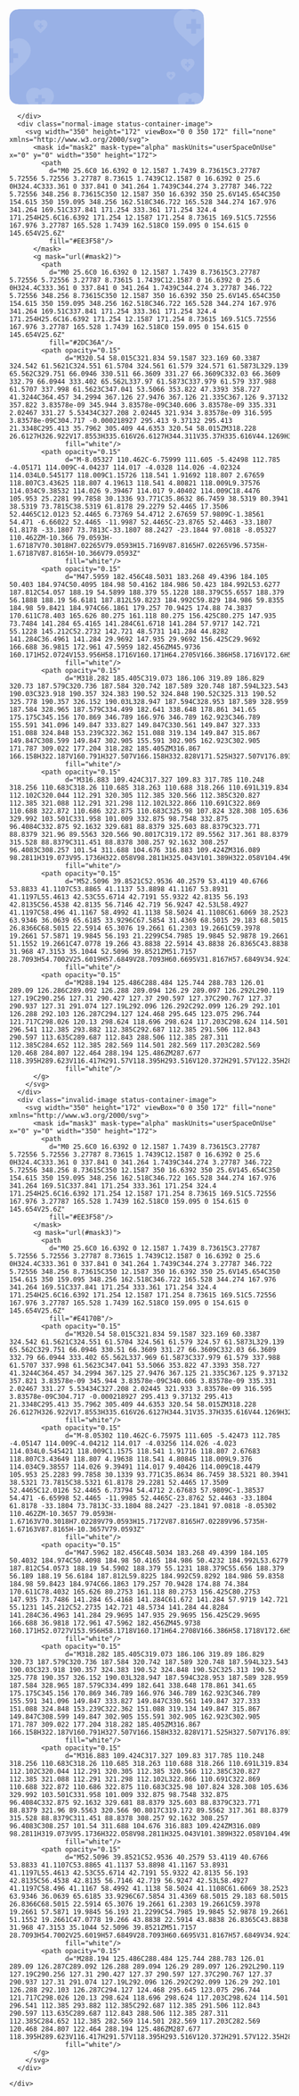 
<!DOCTYPE html>
<html lang="ru">
<head>
  <link href="https://gu-st.ru/st/img/favicon.ico" rel="shortcut icon">
  <link href="https://gu-st.ru/htdocs/img/icon/iphone/ico120.png?fh=45fd24f8b8236cd7dc4febdb102f0863"
        rel="apple-touch-icon">
  <link href="https://gu-st.ru/htdocs/img/icon/iphone/ico76.png?fh=5eecaf9aaa4d363c66b5eb0a78441e1b"
        rel="apple-touch-icon"
        sizes="76x76">
  <link href="https://gu-st.ru/htdocs/img/icon/iphone/ico120.png?fh=45fd24f8b8236cd7dc4febdb102f0863"
        rel="apple-touch-icon"
        sizes="120x120">
  <link href="https://gu-st.ru/htdocs/img/icon/iphone/ico152.png?fh=2da67c8cb6b40fa1506da07cee067cc9"
        rel="apple-touch-icon"
        sizes="152x152">
  <meta charset="utf-8">
  <meta content="IE=edge;chrome=1" http-equiv="X-UA-Compatible">
  <meta content="width=device-width, height=device-height, initial-scale=1, maximum-scale=1.0, user-scalable=no"
        name="viewport">
  <title>Портал государственных услуг Российской Федерации</title>

  <meta content="Портал государственных услуг Российской Федерации2" name="description">
  <meta content="SKYPE_TOOLBAR_PARSER_COMPATIBLE" name="SKYPE_TOOLBAR">
  <meta content="Госуслуги" name="apple-mobile-web-app-title">

  <link rel="stylesheet" type="text/css" href="https://gu-st.ru/covid-web-st/static-pages-assets/covid-cert/main.css">
</head>
<body class="loading web-view-mode">
<div class="container-app-loader" id="start-app-loader">
  <div class="container-pulse pulse animated"></div>  
</div>
<div class="vaccine-result">
  <div class="flex-container ml-6 mr-6 justify-between align-items-center mt-52 mb-32">
    <div class="ml-24">      
    </div>
  </div>
  <div>
    <div class="status-container mt-28">
      <div class="complete-image status-container-image">
        <svg width="350" height="171" viewBox="0 0 350 171" fill="none" xmlns="http://www.w3.org/2000/svg">
          <mask id="mask1" mask-type="alpha" maskUnits="userSpaceOnUse" x="0" y="0" width="350" height="171">
            <path
              d="M0 25.6C0 16.6392 0 12.1587 1.7439 8.73615C3.27787 5.72556 5.72556 3.27787 8.73615 1.7439C12.1587 0 16.6392 0 25.6 0H324.4C333.361 0 337.841 0 341.264 1.7439C344.274 3.27787 346.722 5.72556 348.256 8.73615C350 12.1587 350 16.6392 350 25.6V145.4C350 154.361 350 158.841 348.256 162.264C346.722 165.274 344.274 167.722 341.264 169.256C337.841 171 333.361 171 324.4 171H25.6C16.6392 171 12.1587 171 8.73615 169.256C5.72556 167.722 3.27787 165.274 1.7439 162.264C0 158.841 0 154.361 0 145.4V25.6Z"
              fill="#EE3F58"/>
          </mask>
          <g mask="url(#mask1)">
            <path
              d="M0 25.6C0 16.6392 0 12.1587 1.7439 8.73615C3.27787 5.72556 5.72556 3.27787 8.73615 1.7439C12.1587 0 16.6392 0 25.6 0H324.4C333.361 0 337.841 0 341.264 1.7439C344.274 3.27787 346.722 5.72556 348.256 8.73615C350 12.1587 350 16.6392 350 25.6V145.147C350 154.107 350 158.588 348.256 162.01C346.722 165.021 344.274 167.469 341.264 169.003C337.841 170.747 333.361 170.747 324.4 170.747H25.6C16.6392 170.747 12.1587 170.747 8.73615 169.003C5.72556 167.469 3.27787 165.021 1.7439 162.01C0 158.588 0 154.107 0 145.147V25.6Z"
              fill="#99B1E6"/>
            <path opacity="0.15"
                  d="M320.54 57.929C321.834 59.071 323.169 60.2493 324.542 61.4709C324.551 61.4792 324.561 61.4877 324.571 61.496L329.139 65.4648C329.751 65.9967 330.511 66.2625 331.27 66.2625C332.03 66.2625 332.79 65.9965 333.402 65.4648L337.97 61.496C337.979 61.4877 337.988 61.4794 337.998 61.4711C347.041 53.4273 353.822 47.2691 358.727 41.2632C364.457 34.2485 367.126 27.9061 367.126 21.3034C367.126 9.35743 357.822 3.8301e-09 345.944 3.8301e-09C340.606 3.8301e-09 335.331 2.02167 331.27 5.52614C327.208 2.02145 321.934 3.8301e-09 316.595 3.8301e-09C304.717 -0.000218602 295.413 9.35743 295.413 21.3031C295.413 35.7432 305.409 44.5691 320.54 57.929ZM318.228 26.5733H326.922V17.8288H335.616V26.5733H344.311V35.3175H335.616V44.0615H326.922V35.3175H318.228V26.5733Z"
                  fill="white"/>
            <path opacity="0.15"
                  d="M-8.05327 110.297C-6.75999 111.439 -5.42498 112.617 -4.05171 113.839C-4.04237 113.847 -4.0328 113.856 -4.02324 113.864L0.545177 117.833C1.15726 118.365 1.91692 118.631 2.67659 118.631C3.43625 118.631 4.19613 118.365 4.80821 117.833L9.37576 113.864C9.38532 113.856 9.39467 113.848 9.40402 113.839C18.4476 105.795 25.2281 99.6373 30.1336 93.6313C35.8632 86.6167 38.5319 80.2743 38.5319 73.6715C38.5319 61.7256 29.2279 52.3682 17.3506 52.3682C12.0123 52.3682 6.73769 54.3898 2.67659 57.8943C-1.38561 54.3896 -6.66022 52.3682 -11.9987 52.3682C-23.8765 52.3679 -33.1807 61.7256 -33.1807 73.6713C-33.1807 88.1113 -23.1844 96.9373 -8.05327 110.297ZM-10.366 78.9415H-1.67187V70.197H7.02265V78.9415H15.7169V87.6857H7.02265V96.4297H-1.67187V87.6857H-10.366V78.9415Z"
                  fill="white"/>
            <path opacity="0.15"
                  d="M47.5964 182.186C48.5036 182.997 49.4401 183.833 50.4035 184.7C50.41 184.706 50.4167 184.712 50.4234 184.718L53.6282 187.534C54.0575 187.912 54.5904 188.1 55.1233 188.1C55.6562 188.1 56.1893 187.911 56.6186 187.534L59.8227 184.718C59.8294 184.712 59.836 184.706 59.8426 184.7C66.1866 178.991 70.943 174.621 74.3842 170.359C78.4035 165.381 80.2755 160.88 80.2755 156.194C80.2755 147.716 73.7489 141.075 65.417 141.075C61.6723 141.075 57.9722 142.51 55.1233 144.997C52.2737 142.51 48.5736 141.075 44.8287 141.075C36.4966 141.075 29.9697 147.716 29.9697 156.194C29.9697 166.441 36.982 172.705 47.5964 182.186ZM45.9741 159.934H52.0729V153.728H58.1721V159.934H64.271V166.139H58.1721V172.345H52.0729V166.139H45.9741V159.934Z"
                  fill="white"/>
            <path opacity="0.15"
                  d="M318.282 185.13C319.073 185.83 319.89 186.552 320.73 187.301C320.736 187.306 320.742 187.311 320.748 187.316L323.543 189.749C323.918 190.075 324.383 190.237 324.848 190.237C325.313 190.237 325.778 190.074 326.152 189.749L328.947 187.316C328.953 187.311 328.959 187.306 328.965 187.301C334.499 182.371 338.648 178.596 341.65 174.915C345.156 170.616 346.789 166.729 346.789 162.682C346.789 155.36 341.096 149.625 333.827 149.625C330.561 149.625 327.333 150.864 324.848 153.012C322.362 150.864 319.134 149.625 315.867 149.625C308.599 149.625 302.905 155.36 302.905 162.682C302.905 171.532 309.022 176.942 318.282 185.13ZM316.867 165.912H322.187V160.552H327.507V165.912H332.828V171.271H327.507V176.63H322.187V171.271H316.867V165.912Z"
                  fill="white"/>
            <path opacity="0.15"
                  d="M316.883 109.262C317.327 109.667 317.785 110.085 318.256 110.518C318.26 110.521 318.263 110.524 318.266 110.527L319.834 111.936C320.044 112.124 320.305 112.219 320.566 112.219C320.827 112.219 321.088 112.124 321.298 111.936L322.866 110.527C322.869 110.524 322.872 110.521 322.875 110.518C325.98 107.664 328.308 105.479 329.992 103.348C331.958 100.859 332.875 98.6082 332.875 96.2653C332.875 92.0264 329.681 88.7061 325.603 88.7061C323.771 88.7061 321.96 89.4234 320.566 90.6669C319.172 89.4233 317.361 88.7061 315.528 88.7061C311.451 88.706 308.257 92.0264 308.257 96.2652C308.257 101.389 311.688 104.521 316.883 109.262ZM316.089 98.1353H319.073V95.0324H322.058V98.1353H325.043V101.238H322.058V104.341H319.073V101.238H316.089V98.1353Z"
                  fill="white"/>
            <path opacity="0.15"
                  d="M52.5096 39.7928C52.9536 40.198 53.4119 40.6161 53.8833 41.0496C53.8865 41.0525 53.8898 41.0555 53.8931 41.0585L55.4613 42.4668C55.6714 42.6555 55.9322 42.7498 56.193 42.7498C56.4538 42.7498 56.7146 42.6554 56.9247 42.4668L58.4927 41.0585C58.496 41.0555 58.4992 41.0526 58.5024 41.0496C61.6069 38.1954 63.9346 36.0102 65.6185 33.8791C67.5854 31.39 68.5015 29.1395 68.5015 26.7966C68.5015 22.5577 65.3076 19.2373 61.2303 19.2373C59.3978 19.2373 57.5871 19.9547 56.193 21.1982C54.7985 19.9546 52.9878 19.2373 51.1552 19.2373C47.0778 19.2372 43.8838 22.5577 43.8838 26.7965C43.8838 31.9204 47.3153 35.0522 52.5096 39.7928ZM51.7157 28.6665H54.7002V25.5637H57.6849V28.6665H60.6695V31.7693H57.6849V34.872H54.7002V31.7693H51.7157V28.6665Z"
                  fill="white"/>
            <path opacity="0.15"
                  d="M288.194 125.299C288.483 125.557 288.782 125.823 289.09 126.099C289.092 126.101 289.094 126.103 289.096 126.105L290.119 127.001C290.256 127.121 290.426 127.181 290.596 127.181C290.766 127.181 290.936 127.121 291.073 127.001L292.096 126.105C292.098 126.103 292.1 126.101 292.102 126.099C294.127 124.283 295.645 122.892 296.743 121.536C298.026 119.952 298.623 118.52 298.623 117.029C298.623 114.332 296.54 112.219 293.881 112.219C292.686 112.219 291.505 112.675 290.596 113.467C289.687 112.675 288.506 112.219 287.311 112.219C284.651 112.219 282.568 114.332 282.568 117.029C282.568 120.29 284.806 122.283 288.194 125.299ZM287.676 118.219H289.623V116.245H291.569V118.219H293.516V120.194H291.569V122.168H289.623V120.194H287.676V118.219Z"
                  fill="white"/>
          </g>
        </svg>

      </div>
      <div class="normal-image status-container-image">
        <svg width="350" height="172" viewBox="0 0 350 172" fill="none" xmlns="http://www.w3.org/2000/svg">
          <mask id="mask2" mask-type="alpha" maskUnits="userSpaceOnUse" x="0" y="0" width="350" height="172">
            <path
              d="M0 25.6C0 16.6392 0 12.1587 1.7439 8.73615C3.27787 5.72556 5.72556 3.27787 8.73615 1.7439C12.1587 0 16.6392 0 25.6 0H324.4C333.361 0 337.841 0 341.264 1.7439C344.274 3.27787 346.722 5.72556 348.256 8.73615C350 12.1587 350 16.6392 350 25.6V145.654C350 154.615 350 159.095 348.256 162.518C346.722 165.528 344.274 167.976 341.264 169.51C337.841 171.254 333.361 171.254 324.4 171.254H25.6C16.6392 171.254 12.1587 171.254 8.73615 169.51C5.72556 167.976 3.27787 165.528 1.7439 162.518C0 159.095 0 154.615 0 145.654V25.6Z"
              fill="#EE3F58"/>
          </mask>
          <g mask="url(#mask2)">
            <path
              d="M0 25.6C0 16.6392 0 12.1587 1.7439 8.73615C3.27787 5.72556 5.72556 3.27787 8.73615 1.7439C12.1587 0 16.6392 0 25.6 0H324.4C333.361 0 337.841 0 341.264 1.7439C344.274 3.27787 346.722 5.72556 348.256 8.73615C350 12.1587 350 16.6392 350 25.6V145.654C350 154.615 350 159.095 348.256 162.518C346.722 165.528 344.274 167.976 341.264 169.51C337.841 171.254 333.361 171.254 324.4 171.254H25.6C16.6392 171.254 12.1587 171.254 8.73615 169.51C5.72556 167.976 3.27787 165.528 1.7439 162.518C0 159.095 0 154.615 0 145.654V25.6Z"
              fill="#2DC36A"/>
            <path opacity="0.15"
                  d="M320.54 58.015C321.834 59.1587 323.169 60.3387 324.542 61.5621C324.551 61.5704 324.561 61.579 324.571 61.5873L329.139 65.562C329.751 66.0946 330.511 66.3609 331.27 66.3609C332.03 66.3609 332.79 66.0944 333.402 65.562L337.97 61.5873C337.979 61.579 337.988 61.5707 337.998 61.5623C347.041 53.5066 353.822 47.3393 358.727 41.3244C364.457 34.2994 367.126 27.9476 367.126 21.335C367.126 9.37132 357.822 3.83578e-09 345.944 3.83578e-09C340.606 3.83578e-09 335.331 2.02467 331.27 5.53434C327.208 2.02445 321.934 3.83578e-09 316.595 3.83578e-09C304.717 -0.000218927 295.413 9.37132 295.413 21.3348C295.413 35.7962 305.409 44.6353 320.54 58.015ZM318.228 26.6127H326.922V17.8553H335.616V26.6127H344.311V35.37H335.616V44.1269H326.922V35.37H318.228V26.6127Z"
                  fill="white"/>
            <path opacity="0.15"
                  d="M-8.05327 110.462C-6.75999 111.605 -5.42498 112.785 -4.05171 114.009C-4.04237 114.017 -4.0328 114.026 -4.02324 114.034L0.545177 118.009C1.15726 118.541 1.91692 118.807 2.67659 118.807C3.43625 118.807 4.19613 118.541 4.80821 118.009L9.37576 114.034C9.38532 114.026 9.39467 114.017 9.40402 114.009C18.4476 105.953 25.2281 99.7858 30.1336 93.771C35.8632 86.7459 38.5319 80.3941 38.5319 73.7815C38.5319 61.8178 29.2279 52.4465 17.3506 52.4465C12.0123 52.4465 6.73769 54.4712 2.67659 57.9809C-1.38561 54.471 -6.66022 52.4465 -11.9987 52.4465C-23.8765 52.4463 -33.1807 61.8178 -33.1807 73.7813C-33.1807 88.2427 -23.1844 97.0818 -8.05327 110.462ZM-10.366 79.0593H-1.67187V70.3018H7.02265V79.0593H15.7169V87.8165H7.02265V96.5735H-1.67187V87.8165H-10.366V79.0593Z"
                  fill="white"/>
            <path opacity="0.15"
                  d="M47.5959 182.456C48.5031 183.268 49.4396 184.105 50.403 184.974C50.4095 184.98 50.4162 184.986 50.423 184.992L53.6277 187.812C54.057 188.19 54.5899 188.379 55.1228 188.379C55.6557 188.379 56.1888 188.19 56.6181 187.812L59.8223 184.992C59.829 184.986 59.8355 184.98 59.8421 184.974C66.1861 179.257 70.9425 174.88 74.3837 170.611C78.403 165.626 80.275 161.118 80.275 156.425C80.275 147.935 73.7484 141.284 65.4165 141.284C61.6718 141.284 57.9717 142.721 55.1228 145.212C52.2732 142.721 48.5731 141.284 44.8282 141.284C36.4961 141.284 29.9692 147.935 29.9692 156.425C29.9692 166.688 36.9815 172.961 47.5959 182.456ZM45.9736 160.171H52.0724V153.956H58.1716V160.171H64.2705V166.386H58.1716V172.6H52.0724V166.386H45.9736V160.171Z"
                  fill="white"/>
            <path opacity="0.15"
                  d="M318.282 185.405C319.073 186.106 319.89 186.829 320.73 187.579C320.736 187.584 320.742 187.589 320.748 187.594L323.543 190.03C323.918 190.357 324.383 190.52 324.848 190.52C325.313 190.52 325.778 190.357 326.152 190.03L328.947 187.594C328.953 187.589 328.959 187.584 328.965 187.579C334.499 182.641 338.648 178.861 341.65 175.175C345.156 170.869 346.789 166.976 346.789 162.923C346.789 155.591 341.096 149.847 333.827 149.847C330.561 149.847 327.333 151.088 324.848 153.239C322.362 151.088 319.134 149.847 315.867 149.847C308.599 149.847 302.905 155.591 302.905 162.923C302.905 171.787 309.022 177.204 318.282 185.405ZM316.867 166.158H322.187V160.791H327.507V166.158H332.828V171.525H327.507V176.893H322.187V171.525H316.867V166.158Z"
                  fill="white"/>
            <path opacity="0.15"
                  d="M316.883 109.424C317.327 109.83 317.785 110.248 318.256 110.683C318.26 110.685 318.263 110.688 318.266 110.691L319.834 112.102C320.044 112.291 320.305 112.385 320.566 112.385C320.827 112.385 321.088 112.291 321.298 112.102L322.866 110.691C322.869 110.688 322.872 110.686 322.875 110.683C325.98 107.824 328.308 105.636 329.992 103.501C331.958 101.009 332.875 98.7548 332.875 96.4084C332.875 92.1632 329.681 88.8379 325.603 88.8379C323.771 88.8379 321.96 89.5563 320.566 90.8017C319.172 89.5562 317.361 88.8379 315.528 88.8379C311.451 88.8378 308.257 92.1632 308.257 96.4083C308.257 101.54 311.688 104.676 316.883 109.424ZM316.089 98.2811H319.073V95.1736H322.058V98.2811H325.043V101.389H322.058V104.496H319.073V101.389H316.089V98.2811Z"
                  fill="white"/>
            <path opacity="0.15"
                  d="M52.5096 39.8521C52.9536 40.2579 53.4119 40.6766 53.8833 41.1107C53.8865 41.1137 53.8898 41.1167 53.8931 41.1197L55.4613 42.53C55.6714 42.7191 55.9322 42.8135 56.193 42.8135C56.4538 42.8135 56.7146 42.719 56.9247 42.53L58.4927 41.1197C58.496 41.1167 58.4992 41.1138 58.5024 41.1108C61.6069 38.2523 63.9346 36.0639 65.6185 33.9296C67.5854 31.4369 68.5015 29.183 68.5015 26.8366C68.5015 22.5914 65.3076 19.2661 61.2303 19.2661C59.3978 19.2661 57.5871 19.9845 56.193 21.2299C54.7985 19.9845 52.9878 19.2661 51.1552 19.2661C47.0778 19.266 43.8838 22.5914 43.8838 26.8365C43.8838 31.968 47.3153 35.1044 52.5096 39.8521ZM51.7157 28.7093H54.7002V25.6019H57.6849V28.7093H60.6695V31.8167H57.6849V34.9241H54.7002V31.8167H51.7157V28.7093Z"
                  fill="white"/>
            <path opacity="0.15"
                  d="M288.194 125.486C288.484 125.744 288.783 126.01 289.09 126.286C289.092 126.288 289.094 126.29 289.097 126.292L290.119 127.19C290.256 127.31 290.427 127.37 290.597 127.37C290.767 127.37 290.937 127.31 291.074 127.19L292.096 126.292C292.099 126.29 292.101 126.288 292.103 126.287C294.127 124.468 295.645 123.075 296.744 121.717C298.026 120.13 298.624 118.696 298.624 117.203C298.624 114.501 296.541 112.385 293.882 112.385C292.687 112.385 291.506 112.843 290.597 113.635C289.687 112.843 288.506 112.385 287.311 112.385C284.652 112.385 282.569 114.501 282.569 117.203C282.569 120.468 284.807 122.464 288.194 125.486ZM287.677 118.395H289.623V116.417H291.57V118.395H293.516V120.372H291.57V122.35H289.623V120.372H287.677V118.395Z"
                  fill="white"/>
          </g>
        </svg>
      </div>
      <div class="invalid-image status-container-image">
        <svg width="350" height="172" viewBox="0 0 350 172" fill="none" xmlns="http://www.w3.org/2000/svg">
          <mask id="mask3" mask-type="alpha" maskUnits="userSpaceOnUse" x="0" y="0" width="350" height="172">
            <path
              d="M0 25.6C0 16.6392 0 12.1587 1.7439 8.73615C3.27787 5.72556 5.72556 3.27787 8.73615 1.7439C12.1587 0 16.6392 0 25.6 0H324.4C333.361 0 337.841 0 341.264 1.7439C344.274 3.27787 346.722 5.72556 348.256 8.73615C350 12.1587 350 16.6392 350 25.6V145.654C350 154.615 350 159.095 348.256 162.518C346.722 165.528 344.274 167.976 341.264 169.51C337.841 171.254 333.361 171.254 324.4 171.254H25.6C16.6392 171.254 12.1587 171.254 8.73615 169.51C5.72556 167.976 3.27787 165.528 1.7439 162.518C0 159.095 0 154.615 0 145.654V25.6Z"
              fill="#EE3F58"/>
          </mask>
          <g mask="url(#mask3)">
            <path
              d="M0 25.6C0 16.6392 0 12.1587 1.7439 8.73615C3.27787 5.72556 5.72556 3.27787 8.73615 1.7439C12.1587 0 16.6392 0 25.6 0H324.4C333.361 0 337.841 0 341.264 1.7439C344.274 3.27787 346.722 5.72556 348.256 8.73615C350 12.1587 350 16.6392 350 25.6V145.654C350 154.615 350 159.095 348.256 162.518C346.722 165.528 344.274 167.976 341.264 169.51C337.841 171.254 333.361 171.254 324.4 171.254H25.6C16.6392 171.254 12.1587 171.254 8.73615 169.51C5.72556 167.976 3.27787 165.528 1.7439 162.518C0 159.095 0 154.615 0 145.654V25.6Z"
              fill="#E4170B"/>
            <path opacity="0.15"
                  d="M320.54 58.015C321.834 59.1587 323.169 60.3387 324.542 61.5621C324.551 61.5704 324.561 61.579 324.57 61.5873L329.139 65.562C329.751 66.0946 330.51 66.3609 331.27 66.3609C332.03 66.3609 332.79 66.0944 333.402 65.562L337.969 61.5873C337.979 61.579 337.988 61.5707 337.998 61.5623C347.041 53.5066 353.822 47.3393 358.727 41.3244C364.457 34.2994 367.125 27.9476 367.125 21.335C367.125 9.37132 357.821 3.83578e-09 345.944 3.83578e-09C340.606 3.83578e-09 335.331 2.02467 331.27 5.53434C327.208 2.02445 321.933 3.83578e-09 316.595 3.83578e-09C304.717 -0.000218927 295.413 9.37132 295.413 21.3348C295.413 35.7962 305.409 44.6353 320.54 58.015ZM318.228 26.6127H326.922V17.8553H335.616V26.6127H344.31V35.37H335.616V44.1269H326.922V35.37H318.228V26.6127Z"
                  fill="white"/>
            <path opacity="0.15"
                  d="M-8.05302 110.462C-6.75975 111.605 -5.42473 112.785 -4.05147 114.009C-4.04212 114.017 -4.03256 114.026 -4.023 114.034L0.545421 118.009C1.1575 118.541 1.91716 118.807 2.67683 118.807C3.43649 118.807 4.19638 118.541 4.80845 118.009L9.376 114.034C9.38557 114.026 9.39491 114.017 9.40426 114.009C18.4479 105.953 25.2283 99.7858 30.1339 93.771C35.8634 86.7459 38.5321 80.3941 38.5321 73.7815C38.5321 61.8178 29.2281 52.4465 17.3509 52.4465C12.0126 52.4465 6.73794 54.4712 2.67683 57.9809C-1.38537 54.471 -6.65998 52.4465 -11.9985 52.4465C-23.8762 52.4463 -33.1804 61.8178 -33.1804 73.7813C-33.1804 88.2427 -23.1841 97.0818 -8.05302 110.462ZM-10.3657 79.0593H-1.67163V70.3018H7.02289V79.0593H15.7172V87.8165H7.02289V96.5735H-1.67163V87.8165H-10.3657V79.0593Z"
                  fill="white"/>
            <path opacity="0.15"
                  d="M47.5962 182.456C48.5034 183.268 49.4399 184.105 50.4032 184.974C50.4098 184.98 50.4165 184.986 50.4232 184.992L53.6279 187.812C54.0573 188.19 54.5902 188.379 55.1231 188.379C55.656 188.379 56.189 188.19 56.6184 187.812L59.8225 184.992C59.8292 184.986 59.8358 184.98 59.8423 184.974C66.1863 179.257 70.9428 174.88 74.384 170.611C78.4032 165.626 80.2753 161.118 80.2753 156.425C80.2753 147.935 73.7486 141.284 65.4168 141.284C61.672 141.284 57.9719 142.721 55.1231 145.212C52.2735 142.721 48.5734 141.284 44.8284 141.284C36.4963 141.284 29.9695 147.935 29.9695 156.425C29.9695 166.688 36.9818 172.961 47.5962 182.456ZM45.9738 160.171H52.0727V153.956H58.1718V160.171H64.2708V166.386H58.1718V172.6H52.0727V166.386H45.9738V160.171Z"
                  fill="white"/>
            <path opacity="0.15"
                  d="M318.282 185.405C319.073 186.106 319.89 186.829 320.73 187.579C320.736 187.584 320.742 187.589 320.748 187.594L323.543 190.03C323.918 190.357 324.383 190.52 324.848 190.52C325.313 190.52 325.778 190.357 326.152 190.03L328.947 187.594C328.953 187.589 328.959 187.584 328.965 187.579C334.499 182.641 338.648 178.861 341.65 175.175C345.156 170.869 346.789 166.976 346.789 162.923C346.789 155.591 341.096 149.847 333.827 149.847C330.561 149.847 327.333 151.088 324.848 153.239C322.362 151.088 319.134 149.847 315.867 149.847C308.599 149.847 302.905 155.591 302.905 162.923C302.905 171.787 309.022 177.204 318.282 185.405ZM316.867 166.158H322.187V160.791H327.507V166.158H332.828V171.525H327.507V176.893H322.187V171.525H316.867V166.158Z"
                  fill="white"/>
            <path opacity="0.15"
                  d="M316.883 109.424C317.327 109.83 317.785 110.248 318.256 110.683C318.26 110.685 318.263 110.688 318.266 110.691L319.834 112.102C320.044 112.291 320.305 112.385 320.566 112.385C320.827 112.385 321.088 112.291 321.298 112.102L322.866 110.691C322.869 110.688 322.872 110.686 322.875 110.683C325.98 107.824 328.308 105.636 329.992 103.501C331.958 101.009 332.875 98.7548 332.875 96.4084C332.875 92.1632 329.681 88.8379 325.603 88.8379C323.771 88.8379 321.96 89.5563 320.566 90.8017C319.172 89.5562 317.361 88.8379 315.528 88.8379C311.451 88.8378 308.257 92.1632 308.257 96.4083C308.257 101.54 311.688 104.676 316.883 109.424ZM316.089 98.2811H319.073V95.1736H322.058V98.2811H325.043V101.389H322.058V104.496H319.073V101.389H316.089V98.2811Z"
                  fill="white"/>
            <path opacity="0.15"
                  d="M52.5096 39.8521C52.9536 40.2579 53.4119 40.6766 53.8833 41.1107C53.8865 41.1137 53.8898 41.1167 53.8931 41.1197L55.4613 42.53C55.6714 42.7191 55.9322 42.8135 56.193 42.8135C56.4538 42.8135 56.7146 42.719 56.9247 42.53L58.4927 41.1197C58.496 41.1167 58.4992 41.1138 58.5024 41.1108C61.6069 38.2523 63.9346 36.0639 65.6185 33.9296C67.5854 31.4369 68.5015 29.183 68.5015 26.8366C68.5015 22.5914 65.3076 19.2661 61.2303 19.2661C59.3978 19.2661 57.5871 19.9845 56.193 21.2299C54.7985 19.9845 52.9878 19.2661 51.1552 19.2661C47.0778 19.266 43.8838 22.5914 43.8838 26.8365C43.8838 31.968 47.3153 35.1044 52.5096 39.8521ZM51.7157 28.7093H54.7002V25.6019H57.6849V28.7093H60.6695V31.8167H57.6849V34.9241H54.7002V31.8167H51.7157V28.7093Z"
                  fill="white"/>
            <path opacity="0.15"
                  d="M288.194 125.486C288.484 125.744 288.783 126.01 289.09 126.287C289.092 126.288 289.094 126.29 289.097 126.292L290.119 127.19C290.256 127.31 290.427 127.37 290.597 127.37C290.767 127.37 290.937 127.31 291.074 127.19L292.096 126.292C292.099 126.29 292.101 126.288 292.103 126.287C294.127 124.468 295.645 123.075 296.744 121.717C298.026 120.13 298.624 118.696 298.624 117.203C298.624 114.501 296.541 112.385 293.882 112.385C292.687 112.385 291.506 112.843 290.597 113.635C289.687 112.843 288.506 112.385 287.311 112.385C284.652 112.385 282.569 114.501 282.569 117.203C282.569 120.468 284.807 122.464 288.194 125.486ZM287.677 118.395H289.623V116.417H291.57V118.395H293.516V120.372H291.57V122.35H289.623V120.372H287.677V118.395Z"
                  fill="white"/>
          </g>
        </svg>
      </div>
      
    </div>  
</body>
</html>
